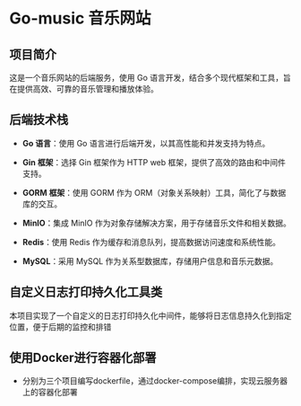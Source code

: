 # Go-music 音乐网站

## 项目简介
这是一个音乐网站的后端服务，使用 Go 语言开发，结合多个现代框架和工具，旨在提供高效、可靠的音乐管理和播放体验。

## 后端技术栈

- **Go 语言**：使用 Go 语言进行后端开发，以其高性能和并发支持为特点。
  
- **Gin 框架**：选择 Gin 框架作为 HTTP web 框架，提供了高效的路由和中间件支持。

- **GORM 框架**：使用 GORM 作为 ORM（对象关系映射）工具，简化了与数据库的交互。

- **MinIO**：集成 MinIO 作为对象存储解决方案，用于存储音乐文件和相关数据。

- **Redis**：使用 Redis 作为缓存和消息队列，提高数据访问速度和系统性能。

- **MySQL**：采用 MySQL 作为关系型数据库，存储用户信息和音乐元数据。

## 自定义日志打印持久化工具类
本项目实现了一个自定义的日志打印持久化中间件，能够将日志信息持久化到指定位置，便于后期的监控和排错

## 使用Docker进行容器化部署
- 分别为三个项目编写dockerfile，通过docker-compose编排，实现云服务器上的容器化部署
